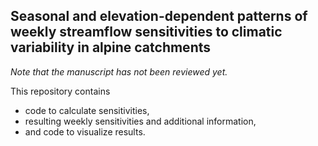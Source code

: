 ## Seasonal and elevation-dependent patterns of weekly streamflow sensitivities to climatic variability in alpine catchments

*Note that the manuscript has not been reviewed yet.*

This repository contains
- code to calculate sensitivities,
- resulting weekly sensitivities and additional information,
- and code to visualize results.

